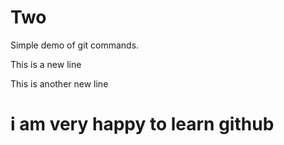 # Two

Simple demo of git commands.

This is a new line  

This is another new line
<h1>i am very happy to learn github</h1>
